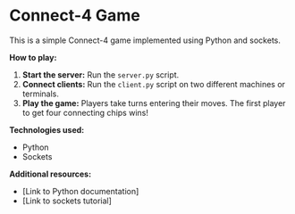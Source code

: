 # Connect-4 Game 

This is a simple Connect-4 game implemented using Python and sockets.

**How to play:**
1. **Start the server:** Run the `server.py` script.
2. **Connect clients:** Run the `client.py` script on two different machines or terminals.
3. **Play the game:** Players take turns entering their moves. The first player to get four connecting chips wins!

**Technologies used:**
* Python
* Sockets

**Additional resources:**
* [Link to Python documentation]
* [Link to sockets tutorial]
